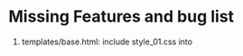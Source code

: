 # Missing Features and bug list

1. templates/base.html:  include style_01.css into <head> <style> instead to external resource reference with <code>&lt;link rel="stylesheet" type="text/css" href="style_01.css"&gt; </code>
2. Bug: 2025-09-03: <\article> closing tags as content shown
